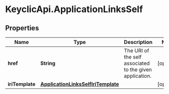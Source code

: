 # KeyclicApi.ApplicationLinksSelf

## Properties
Name | Type | Description | Notes
------------ | ------------- | ------------- | -------------
**href** | **String** | The URI of the self associated to the given application. | [optional] 
**iriTemplate** | [**ApplicationLinksSelfIriTemplate**](ApplicationLinksSelfIriTemplate.md) |  | [optional] 


